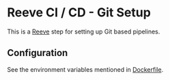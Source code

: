 # Reeve CI / CD - Git Setup

This is a [Reeve](https://github.com/reeveci/reeve) step for setting up Git based pipelines.

## Configuration

See the environment variables mentioned in [Dockerfile](Dockerfile).
